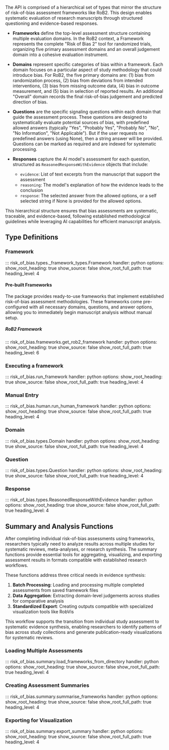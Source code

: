 The API is comprised of a hierarchical set of types that mirror the structure of risk-of-bias assessment frameworks like RoB2. This design enables systematic evaluation of research manuscripts through structured questioning and evidence-based responses.

- **Frameworks** define the top-level assessment structure containing multiple evaluation domains. In the RoB2 context, a Framework represents the complete "Risk of Bias 2" tool for randomized trials, organizing five primary assessment domains and an overall judgement domain into a cohesive evaluation instrument.

- **Domains** represent specific categories of bias within a framework. Each domain focuses on a particular aspect of study methodology that could introduce bias. For RoB2, the five primary domains are: (1) bias from randomization process, (2) bias from deviations from intended interventions, (3) bias from missing outcome data, (4) bias in outcome measurement, and (5) bias in selection of reported results. An additional "Overall" domain records the final risk-of-bias judgement and predicted direction of bias.

- **Questions** are the specific signaling questions within each domain that guide the assessment process. These questions are designed to systematically evaluate potential sources of bias, with predefined allowed answers (typically "Yes", "Probably Yes", "Probably No", "No", "No Information", "Not Applicable"). But if the user requests no predefined answers (using None), then a string answer will be provided. Questions can be marked as required and are indexed for systematic processing.

- **Responses** capture the AI model's assessment for each question, structured as `ReasonedResponseWithEvidence` objects that include:
  - `evidence`: List of text excerpts from the manuscript that support the assessment
  - `reasoning`: The model's explanation of how the evidence leads to the conclusion
  - `response`: The selected answer from the allowed options, or a self selected string if None is provided for the allowed options.

This hierarchical structure ensures that bias assessments are systematic, traceable, and evidence-based, following established methodological guidelines while leveraging AI capabilities for efficient manuscript analysis.

## Type Definitions

### Framework

::: risk_of_bias.types._framework_types.Framework
    handler: python
    options:
      show_root_heading: true
      show_source: false
      show_root_full_path: true
      heading_level: 4


#### Pre-built Frameworks

The package provides ready-to-use frameworks that implement established risk-of-bias assessment methodologies. These frameworks come pre-configured with all necessary domains, questions, and answer options, allowing you to immediately begin manuscript analysis without manual setup.

##### RoB2 Framework

::: risk_of_bias.frameworks.get_rob2_framework
    handler: python
    options:
      show_root_heading: true
      show_source: false
      show_root_full_path: true
      heading_level: 6


### Executing a framework

::: risk_of_bias.run_framework
    handler: python
    options:
      show_root_heading: true
      show_source: false
      show_root_full_path: true
      heading_level: 4

### Manual Entry

::: risk_of_bias.human.run_human_framework
    handler: python
    options:
      show_root_heading: true
      show_source: false
      show_root_full_path: true
      heading_level: 4

### Domain

::: risk_of_bias.types.Domain
    handler: python
    options:
      show_root_heading: true
      show_source: false
      show_root_full_path: true
      heading_level: 4

### Question

::: risk_of_bias.types.Question
    handler: python
    options:
      show_root_heading: true
      show_source: false
      show_root_full_path: true
      heading_level: 4

### Response

::: risk_of_bias.types.ReasonedResponseWithEvidence
    handler: python
    options:
      show_root_heading: true
      show_source: false
      show_root_full_path: true
      heading_level: 4

## Summary and Analysis Functions

After completing individual risk-of-bias assessments using frameworks, researchers typically need to analyze results across multiple studies for systematic reviews, meta-analyses, or research synthesis. The summary functions provide essential tools for aggregating, visualizing, and exporting assessment results in formats compatible with established research workflows.

These functions address three critical needs in evidence synthesis:

1. **Batch Processing**: Loading and processing multiple completed assessments from saved framework files
2. **Data Aggregation**: Extracting domain-level judgements across studies for comparative analysis  
3. **Standardized Export**: Creating outputs compatible with specialized visualization tools like RobVis

This workflow supports the transition from individual study assessment to systematic evidence synthesis, enabling researchers to identify patterns of bias across study collections and generate publication-ready visualizations for systematic reviews.

### Loading Multiple Assessments

::: risk_of_bias.summary.load_frameworks_from_directory
    handler: python
    options:
      show_root_heading: true
      show_source: false
      show_root_full_path: true
      heading_level: 4

### Creating Assessment Summaries

::: risk_of_bias.summary.summarise_frameworks
    handler: python
    options:
      show_root_heading: true
      show_source: false
      show_root_full_path: true
      heading_level: 4

### Exporting for Visualization

::: risk_of_bias.summary.export_summary
    handler: python
    options:
      show_root_heading: true
      show_source: false
      show_root_full_path: true
      heading_level: 4



